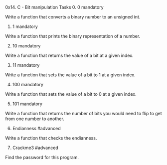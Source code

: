 0x14. C - Bit manipulation
Tasks
0. 0
mandatory

Write a function that converts a binary number to an unsigned int.

1. 1
mandatory

Write a function that prints the binary representation of a number.

2. 10
mandatory

Write a function that returns the value of a bit at a given index.

3. 11
mandatory

Write a function that sets the value of a bit to 1 at a given index.

4. 100
mandatory

Write a function that sets the value of a bit to 0 at a given index.

5. 101
mandatory

Write a function that returns the number of bits you would need to flip to get from one number to another.

6. Endianness
#advanced

Write a function that checks the endianness.

7. Crackme3
#advanced

Find the password for this program.
